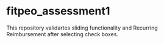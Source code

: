 # fitpeo_assessment1


This repository validartes sliding functionality and Recurring Reimbursement after selecting check boxes.
